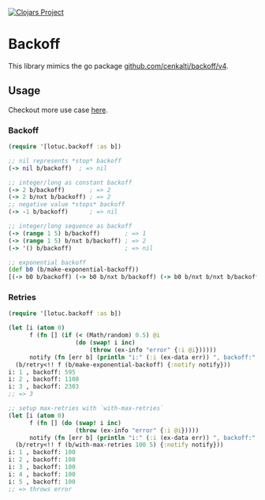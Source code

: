 [![Clojars Project](https://img.shields.io/clojars/v/org.lotuc/backoff.svg)](https://clojars.org/org.lotuc/backoff)

# Backoff

This library mimics the go package
[github.com/cenkalti/backoff/v4](https://github.com/cenkalti/backoff).

## Usage

Checkout more use case [here](./test/lotuc/backoff_test.clj).

### Backoff

```clojure
(require '[lotuc.backoff :as b])

;; nil represents *stop* backoff
(-> nil b/backoff)  ; => nil

;; integer/long as constant backoff
(-> 2 b/backoff)       ; => 2
(-> 2 b/nxt b/backoff) ; => 2
;; negative value *stops* backoff
(-> -1 b/backoff)      ; => nil

;; integer/long sequence as backoff
(-> (range 1 5) b/backoff)       ; => 1
(-> (range 1 5) b/nxt b/backoff) ; => 2
(-> '() b/backoff)               ; => nil

;; exponential backoff
(def b0 (b/make-exponential-backoff))
[(-> b0 b/backoff) (-> b0 b/nxt b/backoff) (-> b0 b/nxt b/nxt b/backoff)] ; => [503 1099 1128]
```

### Retries

```clojure
(require '[lotuc.backoff :as b])

(let [i (atom 0)
      f (fn [] (if (< (Math/random) 0.5) @i
                   (do (swap! i inc)
                       (throw (ex-info "error" {:i @i})))))
      notify (fn [err b] (println "i:" (:i (ex-data err)) ", backoff:" (b/backoff b)))]
  (b/retry<!! f (b/make-exponential-backoff) {:notify notify}))
i: 1 , backoff: 595
i: 2 , backoff: 1108
i: 3 , backoff: 2303
;; => 3

;; setup max-retries with `with-max-retries`
(let [i (atom 0)
      f (fn [] (do (swap! i inc)
                   (throw (ex-info "error" {:i @i}))))
      notify (fn [err b] (println "i:" (:i (ex-data err)) ", backoff:" (b/backoff b)))]
  (b/retry<!! f (b/with-max-retries 100 5) {:notify notify}))
i: 1 , backoff: 100
i: 2 , backoff: 100
i: 3 , backoff: 100
i: 4 , backoff: 100
i: 5 , backoff: 100
;; => throws error
```
